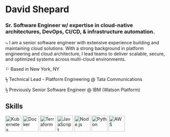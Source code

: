 # David Shepard
### Sr. Software Engineer w/ expertise in cloud-native architectures, DevOps, CI/CD, & infrastructure automation.

⤷ I am a senior software engineer with extensive experience building and maintaining cloud solutions. With a strong background in platform engineering and cloud architecture, I lead teams to deliver scalable, secure, and optimized systems across multi-cloud environments.

⚐ Based in New York, NY

ϟ Technical Lead - Platform Engineering @ Tata Communications

ϟ Previously Senior Software Engineer @ IBM (Watson Platform)

## Skills
<div >
  	<img width="50" src="https://raw.githubusercontent.com/marwin1991/profile-technology-icons/refs/heads/main/icons/kubernetes.png" alt="Kubernetes" title="Kubernetes"/>
  	<img width="50" src="https://raw.githubusercontent.com/marwin1991/profile-technology-icons/refs/heads/main/icons/docker.png" alt="Docker" title="Docker"/>
	<img width="50" src="https://raw.githubusercontent.com/marwin1991/profile-technology-icons/refs/heads/main/icons/terraform.png" alt="Terraform" title="Terraform"/>
	<img width="50" src="https://raw.githubusercontent.com/marwin1991/profile-technology-icons/refs/heads/main/icons/javascript.png" alt="JavaScript" title="JavaScript"/>
	<img width="50" src="https://raw.githubusercontent.com/marwin1991/profile-technology-icons/refs/heads/main/icons/node_js.png" alt="Node.js" title="Node.js"/>
	<img width="50" src="https://raw.githubusercontent.com/marwin1991/profile-technology-icons/refs/heads/main/icons/python.png" alt="Python" title="Python"/>
	<img width="50" src="https://raw.githubusercontent.com/marwin1991/profile-technology-icons/refs/heads/main/icons/aws.png" alt="AWS" title="AWS"/>
</div>
